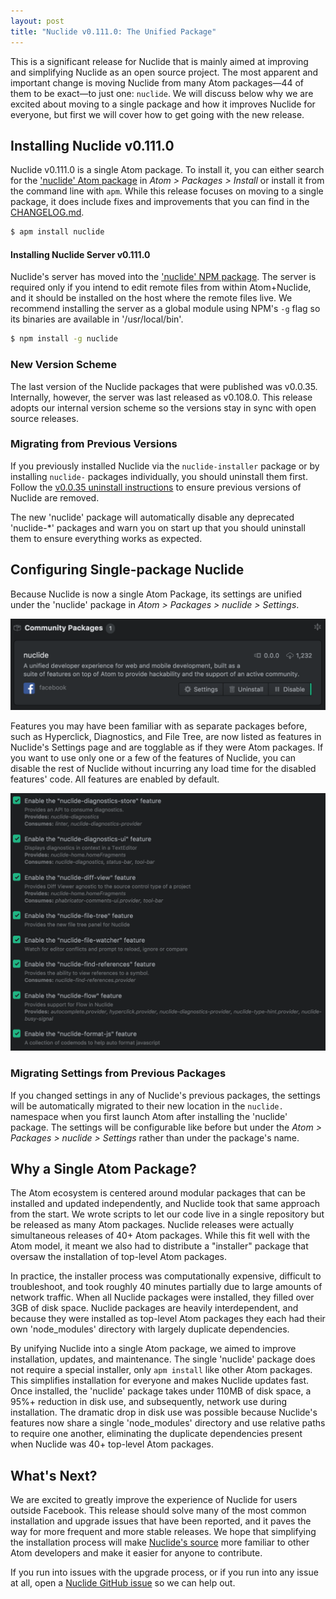 ```yaml
---
layout: post
title: "Nuclide v0.111.0: The Unified Package"
---
```


This is a significant release for Nuclide that is mainly aimed at improving and simplifying Nuclide as an open source project. The most apparent and important change is moving Nuclide from many Atom
packages—44 of them to be exact—to just one: `nuclide`. We will discuss below why we are excited
about moving to a single package and how it improves Nuclide for everyone, but first we will cover
how to get going with the new release.

## Installing Nuclide v0.111.0

Nuclide v0.111.0 is a single Atom package. To install it, you can either search for the
['nuclide' Atom package](https://atom.io/packages/nuclide) in *Atom > Packages > Install* or install
it from the command line with `apm`. While this release focuses on moving to a single package, it
does include fixes and improvements that you can find in the
[CHANGELOG.md](https://github.com/facebook/nuclide/blob/v0.111.0/CHANGELOG.md).

```bash
$ apm install nuclide
```

#### Installing Nuclide Server v0.111.0

Nuclide's server has moved into the ['nuclide' NPM package](https://www.npmjs.com/package/nuclide).
The server is required only if you intend to edit remote files from within Atom+Nuclide, and it
should be installed on the host where the remote files live. We recommend installing the server as
a global module using NPM's `-g` flag so its binaries are available in '/usr/local/bin'.

```bash
$ npm install -g nuclide
```

### New Version Scheme

The last version of the Nuclide packages that were published was v0.0.35. Internally, however, the
server was last released as v0.108.0. This release adopts our internal version scheme so the
versions stay in sync with open source releases.

### Migrating from Previous Versions

If you previously installed Nuclide via the `nuclide-installer` package or by installing `nuclide-`
packages individually, you should uninstall them first. Follow the
[v0.0.35 uninstall instructions](/docs/editor/uninstall/#v0-0-35-and-prior) to ensure previous
versions of Nuclide are removed.

The new 'nuclide' package will automatically disable any deprecated 'nuclide-*' packages and warn
you on start up that you should uninstall them to ensure everything works as expected.

## Configuring Single-package Nuclide

Because Nuclide is now a single Atom Package, its settings are unified under the 'nuclide' package
in *Atom > Packages > nuclide > Settings*.

![](/static/images/blog/nuclide-atom-settings.png)

Features you may have been familiar with as separate packages before, such as Hyperclick,
Diagnostics, and File Tree, are now listed as features in Nuclide's Settings page and are togglable
as if they were Atom packages. If you want to use only one or a few of the features of Nuclide, you
can disable the rest of Nuclide without incurring any load time for the disabled features' code. All
features are enabled by default.

![](/static/images/blog/nuclide-feature-settings.png)

### Migrating Settings from Previous Packages

If you changed settings in any of Nuclide's previous packages, the settings will be automatically
migrated to their new location in the `nuclide.` namespace when you first launch Atom after
installing the 'nuclide' package. The settings will be configurable like before but under the
*Atom > Packages > nuclide > Settings* rather than under the package's name.

## Why a Single Atom Package?

The Atom ecosystem is centered around modular packages that can be installed and updated
independently, and Nuclide took that same approach from the start. We wrote scripts to let our code
live in a single repository but be released as many Atom packages. Nuclide releases were actually
simultaneous releases of 40+ Atom packages. While this fit well with the Atom model, it meant we
also had to distribute a "installer" package that oversaw the installation of top-level Atom
packages.

In practice, the installer process was computationally expensive, difficult to
troubleshoot, and took roughly 40 minutes partially due to large amounts of network traffic. When
all Nuclide packages were installed, they filled over 3GB of disk space. Nuclide packages are
heavily interdependent, and because they were installed as top-level Atom packages they each had
their own 'node_modules' directory with largely duplicate dependencies.

By unifying Nuclide into a single Atom package, we aimed to improve installation, updates, and
maintenance. The single 'nuclide' package does not require a special installer, only `apm install`
like other Atom packages. This simplifies installation for everyone and makes Nuclide updates fast.
Once installed, the 'nuclide' package takes under 110MB of disk space, a 95%+ reduction in disk use,
and subsequently, network use during installation. The dramatic drop in disk use was possible
because Nuclide's features now share a single 'node_modules' directory and use relative paths to
require one another, eliminating the duplicate dependencies present when Nuclide was 40+ top-level
Atom packages.

## What's Next?

We are excited to greatly improve the experience of Nuclide for users outside Facebook. This release
should solve many of the most common installation and upgrade issues that have been reported, and it
paves the way for more frequent and more stable releases. We hope that simplifying the installation
process will make [Nuclide's source](https://github.com/facebook/nuclide) more familiar to other
Atom developers and make it easier for anyone to contribute.

If you run into issues with the upgrade process, or if you run into any issue at all, open a
[Nuclide GitHub issue](https://github.com/facebook/nuclide/issues) so we can help out.
